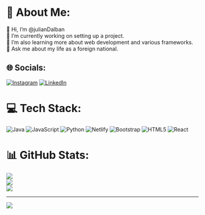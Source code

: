 # 💫 About Me:
👋 Hi, I’m @julianDalban <br> 🔭 I’m currently working on setting up a project.<br>🌱 I’m also learning more about web development and various frameworks.<br>💬 Ask me about my life as a foreign national.


## 🌐 Socials:
[![Instagram](https://img.shields.io/badge/Instagram-%23E4405F.svg?logo=Instagram&logoColor=white)](https://instagram.com/julian_dalban) [![LinkedIn](https://img.shields.io/badge/LinkedIn-%230077B5.svg?logo=linkedin&logoColor=white)](https://linkedin.com/in/www.linkedin.com/in/julian-dalban-5ab50a2b8) 

# 💻 Tech Stack:
![Java](https://img.shields.io/badge/java-%23ED8B00.svg?style=for-the-badge&logo=openjdk&logoColor=white) ![JavaScript](https://img.shields.io/badge/javascript-%23323330.svg?style=for-the-badge&logo=javascript&logoColor=%23F7DF1E) ![Python](https://img.shields.io/badge/python-3670A0?style=for-the-badge&logo=python&logoColor=ffdd54) ![Netlify](https://img.shields.io/badge/netlify-%23000000.svg?style=for-the-badge&logo=netlify&logoColor=#00C7B7) ![Bootstrap](https://img.shields.io/badge/bootstrap-%238511FA.svg?style=for-the-badge&logo=bootstrap&logoColor=white) ![HTML5](https://img.shields.io/badge/html5-%23E34F26.svg?style=for-the-badge&logo=html5&logoColor=white) ![React](https://img.shields.io/badge/react-%2320232a.svg?style=for-the-badge&logo=react&logoColor=%2361DAFB)
# 📊 GitHub Stats:
![](https://github-readme-stats.vercel.app/api?username=julianDalban&theme=dark&hide_border=false&include_all_commits=true&count_private=true)<br/>
![](https://github-readme-streak-stats.herokuapp.com/?user=julianDalban&theme=dark&hide_border=false)<br/>
![](https://github-readme-stats.vercel.app/api/top-langs/?username=julianDalban&theme=dark&hide_border=false&include_all_commits=true&count_private=true&layout=compact)

---
[![](https://visitcount.itsvg.in/api?id=julianDalban&icon=0&color=0)](https://visitcount.itsvg.in)

<!-- Proudly created with GPRM ( https://gprm.itsvg.in ) -->

<!---
julianDalban/julianDalban is a ✨ special ✨ repository because its `README.md` (this file) appears on your GitHub profile.
You can click the Preview link to take a look at your changes.
--->
